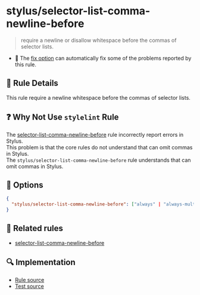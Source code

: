 # stylus/selector-list-comma-newline-before

> require a newline or disallow whitespace before the commas of selector lists.

- :wrench: The [fix option](https://stylelint.io/user-guide/usage/options#fix) can automatically fix some of the problems reported by this rule.

## :book: Rule Details

This rule require a newline whitespace before the commas of selector lists.

## :question: Why Not Use `stylelint` Rule

The [selector-list-comma-newline-before] rule incorrectly report errors in Stylus.  
This problem is that the core rules do not understand that can omit commas in Stylus.  
The `stylus/selector-list-comma-newline-before` rule understands that can omit commas in Stylus.

## :wrench: Options

```json
{
  "stylus/selector-list-comma-newline-before": ["always" | "always-multi-line" | "never-multi-line"]
}
```

## :couple: Related rules

- [selector-list-comma-newline-before]

[selector-list-comma-newline-before]: https://stylelint.io/user-guide/rules/selector-list-comma-newline-before

## :mag: Implementation

- [Rule source](https://github.com/stylus/stylelint-plugin-stylus/blob/main/lib/rules/selector-list-comma-newline-before.js)
- [Test source](https://github.com/stylus/stylelint-plugin-stylus/blob/main/tests/lib/rules/selector-list-comma-newline-before.js)
